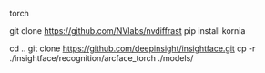 torch


git clone https://github.com/NVlabs/nvdiffrast
pip install kornia



cd .. 
git clone https://github.com/deepinsight/insightface.git
cp -r ./insightface/recognition/arcface_torch ./models/




